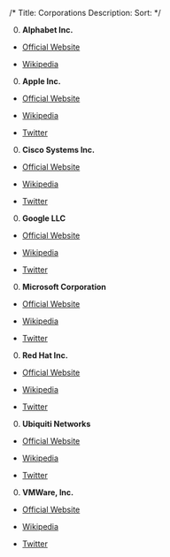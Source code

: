 /*
Title: Corporations
Description:
Sort:
*/

0. **Alphabet Inc.**

  * [Official Website](https://abc.xyz/)

  * [Wikipedia](https://en.wikipedia.org/wiki/Alphabet_Inc.)

0. **Apple Inc.**

  * [Official Website](https://apple.com)

  * [Wikipedia](https://en.wikipedia.org/wiki/Apple_Inc.)

  * [Twitter](https://twitter.com/AppleSupport)

0. **Cisco Systems Inc.**

  * [Official Website](https://www.cisco.com/)

  * [Wikipedia](https://en.wikipedia.org/wiki/Cisco_Systems)

  * [Twitter](https://twitter.com/Cisco)

0. **Google LLC**

  * [Official Website](https://www.google.com/intl/en/about/)

  * [Wikipedia](https://en.wikipedia.org/wiki/Google)

  * [Twitter](https://twitter.com/Google)

0. **Microsoft Corporation**

  * [Official Website](https://www.microsoft.com/)

  * [Wikipedia](https://en.wikipedia.org/wiki/Microsoft)

  * [Twitter](https://twitter.com/Microsoft)

0. **Red Hat Inc.**

  * [Official Website](https://www.redhat.com/)

  * [Wikipedia](https://en.wikipedia.org/wiki/Red_Hat)

  * [Twitter](https://twitter.com/RedHatNews)

0. **Ubiquiti Networks**

  * [Official Website](https://www.ubnt.com/)

  * [Wikipedia](https://en.wikipedia.org/wiki/Ubiquiti_Networks)

  * [Twitter](https://twitter.com/ubnt)

0. **VMWare, Inc.**

  * [Official Website](https://www.vmware.com/)

  * [Wikipedia](https://en.wikipedia.org/wiki/VMware)

  * [Twitter](https://twitter.com/VMware)
